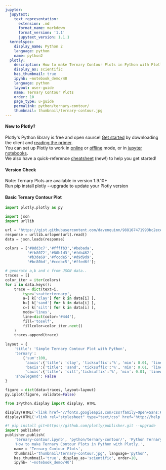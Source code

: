 ```yaml
---
jupyter:
  jupytext:
    text_representation:
      extension: .md
      format_name: markdown
      format_version: '1.1'
      jupytext_version: 1.1.1
  kernelspec:
    display_name: Python 2
    language: python
    name: python2
  plotly:
    description: How to make Ternary Contour Plots in Python with Plotly.
    display_as: scientific
    has_thumbnail: true
    ipynb: ~notebook_demo/40
    language: python
    layout: user-guide
    name: Ternary Contour Plots
    order: 10
    page_type: u-guide
    permalink: python/ternary-contour/
    thumbnail: thumbnail/ternary-contour.jpg
---
```


#### New to Plotly?
Plotly's Python library is free and open source! [Get started](https://plot.ly/python/getting-started/) by downloading the client and [reading the primer](https://plot.ly/python/getting-started/).
<br>You can set up Plotly to work in [online](https://plot.ly/python/getting-started/#initialization-for-online-plotting) or [offline](https://plot.ly/python/getting-started/#initialization-for-offline-plotting) mode, or in [jupyter notebooks](https://plot.ly/python/getting-started/#start-plotting-online).
<br>We also have a quick-reference [cheatsheet](https://images.plot.ly/plotly-documentation/images/python_cheat_sheet.pdf) (new!) to help you get started!


#### Version Check
Note: Ternary Plots are available in version 1.9.10+ <br>Run pip install plotly --upgrade to update your Plotly version


#### Basic Ternary Contour Plot

```python
import plotly.plotly as py

import json
import urllib

url = 'https://gist.githubusercontent.com/davenquinn/988167471993bc2ece29/raw/f38d9cb3dd86e315e237fde5d65e185c39c931c2/data.json'
response = urllib.urlopen(url).read()
data = json.loads(response)

colors = ['#8dd3c7','#ffffb3','#bebada',
          '#fb8072','#80b1d3','#fdb462',
          '#b3de69','#fccde5','#d9d9d9',
          '#bc80bd','#ccebc5','#ffed6f'];

# generate a,b and c from JSON data..
traces = []
color_iter = iter(colors)
for i in data.keys():
    trace = dict(text=i,
        type='scatterternary',
        a=[ k['clay'] for k in data[i] ],
        b=[ k['sand'] for k in data[i] ],
        c=[ k['silt'] for k in data[i] ],
        mode='lines',
        line=dict(color='#444'),
        fill='toself',
        fillcolor=color_iter.next()
    )
    traces.append(trace)
    
layout = {
    'title': 'Simple Ternary Contour Plot with Python',
    'ternary': 
        {'sum':100,
         'aaxis':{'title': 'clay', 'ticksuffix':'%', 'min': 0.01, 'linewidth':2, 'ticks':'outside' },
         'baxis':{'title': 'sand', 'ticksuffix':'%', 'min': 0.01, 'linewidth':2, 'ticks':'outside' },
         'caxis':{'title': 'silt','ticksuffix':'%', 'min': 0.01, 'linewidth':2, 'ticks':'outside' }},
    'showlegend': False          
}

figure = dict(data=traces, layout=layout)
py.iplot(figure, validate=False)
```

```python
from IPython.display import display, HTML

display(HTML('<link href="//fonts.googleapis.com/css?family=Open+Sans:600,400,300,200|Inconsolata|Ubuntu+Mono:400,700" rel="stylesheet" type="text/css" />'))
display(HTML('<link rel="stylesheet" type="text/css" href="http://help.plot.ly/documentation/all_static/css/ipython-notebook-custom.css">'))

#! pip install git+https://github.com/plotly/publisher.git --upgrade
import publisher
publisher.publish(
    'ternary-contour.ipynb', 'python/ternary-contour/', 'Python Ternary Contour Plots | plotly',
    'How to make Ternary Contour Plots in Python with Plotly.',
    name = 'Ternary Contour Plots',
    thumbnail='thumbnail/ternary-contour.jpg', language='python',
    has_thumbnail='true', display_as='scientific', order=10,
    ipynb= '~notebook_demo/40')
```

```python

```